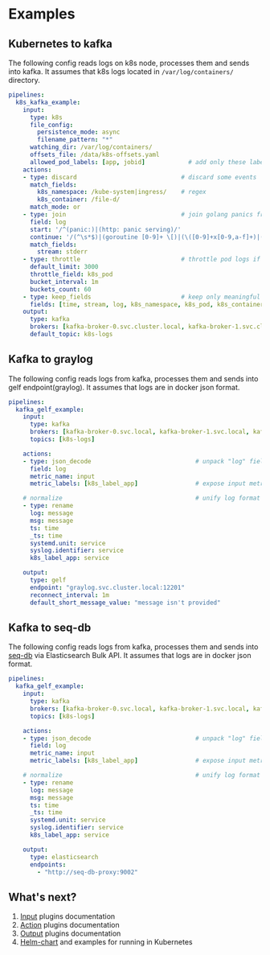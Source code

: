 # Examples

## Kubernetes to kafka
The following config reads logs on k8s node, processes them and sends into kafka.
It assumes that k8s logs located in `/var/log/containers/` directory.
```yaml
pipelines:
  k8s_kafka_example:
    input:
      type: k8s
      file_config:
        persistence_mode: async
        filename_pattern: "*"
      watching_dir: /var/log/containers/
      offsets_file: /data/k8s-offsets.yaml
      allowed_pod_labels: [app, jobid]            # add only these labels
    actions:
    - type: discard                             # discard some events 
      match_fields:
        k8s_namespace: /kube-system|ingress/    # regex
        k8s_container: /file-d/
      match_mode: or
    - type: join                                # join golang panics from stderr
      field: log
      start: '/^(panic:)|(http: panic serving)/'
      continue: '/(^\s*$)|(goroutine [0-9]+ \[)|(\([0-9]+x[0-9,a-f]+)|(\.go:[0-9]+ \+[0-9]x)|(\/.*\.go:[0-9]+)|(\(...\))|(main\.main\(\))|(created by .*\/.*\.)|(^\[signal)|(panic.+[0-9]x[0-9,a-f]+)|(panic:)/'
      match_fields:
        stream: stderr
    - type: throttle                            # throttle pod logs if throughput is more than 3000/minute
      default_limit: 3000
      throttle_field: k8s_pod
      bucket_interval: 1m
      buckets_count: 60
    - type: keep_fields                         # keep only meaningful fields of event
      fields: [time, stream, log, k8s_namespace, k8s_pod, k8s_container, k8s_node, k8s_label_app, k8s_label_jobid]
    output:
      type: kafka
      brokers: [kafka-broker-0.svc.cluster.local, kafka-broker-1.svc.cluster.local, kafka-broker-2.svc.cluster.local]
      default_topic: k8s-logs
```

## Kafka to graylog
The following config reads logs from kafka, processes them and sends into gelf endpoint(graylog).
It assumes that logs are in docker json format.
```yaml
pipelines:
  kafka_gelf_example:
    input:
      type: kafka
      brokers: [kafka-broker-0.svc.local, kafka-broker-1.svc.local, kafka-broker-2.svc.local]
      topics: [k8s-logs]

    actions:
    - type: json_decode                             # unpack "log" field 
      field: log
      metric_name: input
      metric_labels: [k8s_label_app]                # expose input metrics to prometheus

    # normalize                                     # unify log format
    - type: rename
      log: message
      msg: message
      ts: time
      _ts: time
      systemd.unit: service
      syslog.identifier: service
      k8s_label_app: service

    output:
      type: gelf
      endpoint: "graylog.svc.cluster.local:12201"
      reconnect_interval: 1m
      default_short_message_value: "message isn't provided"
```

## Kafka to seq-db
The following config reads logs from kafka, processes them and sends into [seq-db](https://github.com/ozontech/seq-db) via Elasticsearch Bulk API.
It assumes that logs are in docker json format.
```yaml
pipelines:
  kafka_gelf_example:
    input:
      type: kafka
      brokers: [kafka-broker-0.svc.local, kafka-broker-1.svc.local, kafka-broker-2.svc.local]
      topics: [k8s-logs]

    actions:
    - type: json_decode                             # unpack "log" field 
      field: log
      metric_name: input
      metric_labels: [k8s_label_app]                # expose input metrics to prometheus

    # normalize                                     # unify log format
    - type: rename
      log: message
      msg: message
      ts: time
      _ts: time
      systemd.unit: service
      syslog.identifier: service
      k8s_label_app: service

    output:
      type: elasticsearch
      endpoints:
        - "http://seq-db-proxy:9002"
```


## What's next?
1. [Input](/plugin/input/README.md) plugins documentation
2. [Action](/plugin/action/README.md) plugins documentation
3. [Output](/plugin/output/README.md) plugins documentation
4. [Helm-chart](/charts/filed/README.md) and examples for running in Kubernetes
